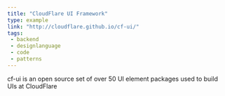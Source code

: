 ```yaml
---
title: "CloudFlare UI Framework"
type: example
link: "http://cloudflare.github.io/cf-ui/"
tags:
 - backend
 - designlanguage
 - code
 - patterns
---
```


cf-ui is an open source set of over 50 UI element packages used to build UIs at CloudFlare
